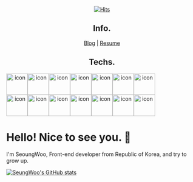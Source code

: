 <div align=center>
 
[![Hits](https://hits.seeyoufarm.com/api/count/incr/badge.svg?url=https%3A%2F%2Fgithub.com%2Fberenickt&count_bg=%23000000&title_bg=%23000000&icon=github.svg&icon_color=%23FFFFFF&title=hits&edge_flat=false)](https://hits.seeyoufarm.com)
 
## Info.
[Blog](https://berenickt.github.io/) | [Resume](https://berenikct99.notion.site/berenikct99/53a75c7f23d44dd58b38dc72c39f0019) 
 
## Techs.  
<div style="display: flex; align-items: flex-start;"><img src="https://techstack-generator.vercel.app/js-icon.svg" alt="icon" width="56" height="56" /><img src="https://techstack-generator.vercel.app/ts-icon.svg" alt="icon" width="56" height="56" /><img src="https://techstack-generator.vercel.app/react-icon.svg" alt="icon" width="56" height="56" /><img src="https://techstack-generator.vercel.app/redux-icon.svg" alt="icon" width="56" height="56" /><img src="https://techstack-generator.vercel.app/sass-icon.svg" alt="icon" width="56" height="56" /><img src="https://techstack-generator.vercel.app/webpack-icon.svg" alt="icon" width="56" height="56" /><img src="https://techstack-generator.vercel.app/eslint-icon.svg" alt="icon" width="56" height="56" /></div><div style="display: flex; align-items: flex-start;"><img src="https://techstack-generator.vercel.app/prettier-icon.svg" alt="icon" width="56" height="56" /><img src="https://techstack-generator.vercel.app/python-icon.svg" alt="icon" width="56" height="56" /><img src="https://techstack-generator.vercel.app/restapi-icon.svg" alt="icon" width="56" height="56" /><img src="https://techstack-generator.vercel.app/github-icon.svg" alt="icon" width="56" height="56" /><img src="https://techstack-generator.vercel.app/nginx-icon.svg" alt="icon" width="56" height="56" /><img src="https://techstack-generator.vercel.app/mysql-icon.svg" alt="icon" width="56" height="56" /><img src="https://techstack-generator.vercel.app/java-icon.svg" alt="icon" width="56" height="56" /></div>

</div>

# Hello! Nice to see you. 👋

I'm SeoungWoo, Front-end developer from Republic of Korea, and try to grow up.

[![SeungWoo's GitHub stats](https://github-readme-stats.vercel.app/api?username=berenickt)](https://github.com/berenickt/github-readme-stats)
